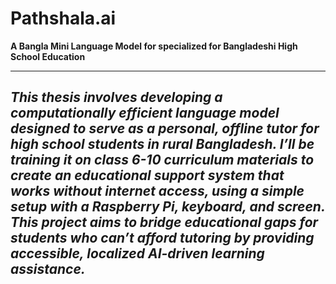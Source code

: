 # Pathshala.ai
**A Bangla Mini Language Model for specialized for Bangladeshi High School Education**

---
*This thesis involves developing a computationally efficient language model designed to serve as a personal, offline tutor for high school students in rural Bangladesh. I’ll be training it on class 6-10 curriculum materials to create an educational support system that works without internet access, using a simple setup with a Raspberry Pi, keyboard, and screen. This project aims to bridge educational gaps for students who can’t afford tutoring by providing accessible, localized AI-driven learning assistance.*
---
